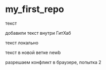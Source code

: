 ﻿# my_first_repo

текст

добавили текст внутри ГитХаб

текст локально

текст в новой ветке newb

разрешаем конфликт в браузере, попытка 2
